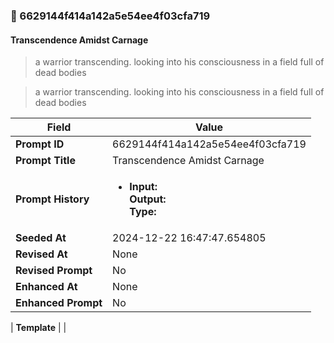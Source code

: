 

### 📜 6629144f414a142a5e54ee4f03cfa719

#### Transcendence Amidst Carnage

> a warrior transcending. looking into his consciousness in a field full of dead bodies

> a warrior transcending. looking into his consciousness in a field full of dead bodies

| Field          | Value                                                                                                                                                                      |
|----------------|----------------------------------------------------------------------------------------------------------------------------------------------------------------------------|
| **Prompt ID**  | 6629144f414a142a5e54ee4f03cfa719                                                                                                                                                            |
| **Prompt Title**  | Transcendence Amidst Carnage                                                                                                                                                            |
| **Prompt History** | <ul><li>**Input:**  <br> **Output:**  <br> **Type:** </li></ul> |
| **Seeded At** | 2024-12-22 16:47:47.654805                                                                                                                                                   |
| **Revised At** | None                                                                                                                                                   |
| **Revised Prompt** | No                                                                                                                                                                      |
| **Enhanced At** | None                                                                                                                                                  |
| **Enhanced Prompt** | No                                                                                                                                                                    |

| **Template**   |                                                                                                                                            |



